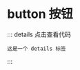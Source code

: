 # button 按钮

<z-button></z-button>
<z-button></z-button>
<z-button></z-button>

::: details 点击查看代码
```
这是一个 details 标签
```
:::
